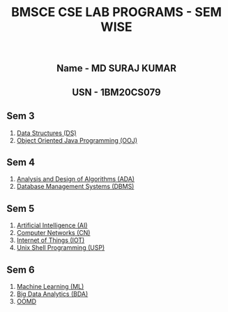 <div align = "center">
<h1> BMSCE CSE LAB PROGRAMS - SEM WISE </h1>
<br>
<h2>Name - MD SURAJ KUMAR</h2>
<h2>USN - 1BM20CS079</h2>
</div>

## Sem 3

1. [Data Structures (DS)](https://github.com/suraj20028/1BM20CS079-CSE-LAB/tree/main/3RD-SEM/1BM20CS079-DATA-STRUCTURES)
2. [Object Oriented Java Programming (OOJ)](https://github.com/suraj20028/1BM20CS079-CSE-LAB/tree/main/3RD-SEM/1BM20CS079-JAVA-LAB)

## Sem 4

1. [Analysis and Design of Algorithms (ADA)](https://github.com/suraj20028/1BM20CS079-CSE-LAB/tree/main/4TH-SEM/1BM20CS079-ADA-LAB)
2. [Database Management Systems (DBMS)](https://github.com/suraj20028/1BM20CS079-CSE-LAB/tree/main/4TH-SEM/1BM20CS079-DBMS-LAB)

## Sem 5

1. [Artificial Intelligence (AI)](https://github.com/suraj20028/1BM20CS079-CSE-LAB/tree/main/5TH-SEM/1BM20CS079-AI-LAB)
2. [Computer Networks (CN)](https://github.com/suraj20028/1BM20CS079-CSE-LAB/tree/main/5TH-SEM/1BM20CS079-CN-LAB)
3. [Internet of Things (IOT)](https://github.com/suraj20028/1BM20CS079-CSE-LAB/tree/main/5TH-SEM/1BM20CS079-IOT-LAB)
4. [Unix Shell Programming (USP)](https://github.com/suraj20028/1BM20CS079-CSE-LAB/tree/main/5TH-SEM/1BM20CS079-UNIX-LAB)

## Sem 6

1. [Machine Learning (ML)](https://github.com/suraj20028/1BM20CS079-CSE-LAB/tree/main/6TH-SEM/1BM20CS079-ML-LAB)
2. [Big Data Analytics (BDA)](https://github.com/suraj20028/1BM20CS079-CSE-LAB/tree/main/6TH-SEM/1BM20CS079-BDA-LAB)
3. [OOMD](https://github.com/suraj20028/1BM20CS079-CSE-LAB/tree/main/6TH-SEM/1BM20CS079-OOMD-LAB)
